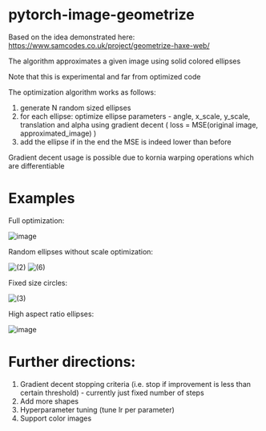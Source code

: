 # pytorch-image-geometrize

Based on the idea demonstrated here: https://www.samcodes.co.uk/project/geometrize-haxe-web/

The algorithm approximates a given image using solid colored ellipses

Note that this is experimental and far from optimized code

The optimization algorithm works as follows:
1. generate N random sized ellipses
2. for each ellipse: optimize ellipse parameters - angle, x_scale, y_scale, translation and alpha using gradient decent ( loss = MSE(original image, approximated_image) )
3. add the ellipse if in the end the MSE is indeed lower than before

Gradient decent usage is possible due to kornia warping operations which are differentiable

# Examples
Full optimization:

![image](https://user-images.githubusercontent.com/46653045/177036059-fe9bd7bb-159e-4486-9e3d-cc1fe8edaddf.png)

Random ellipses without scale optimization:

![(2)](https://user-images.githubusercontent.com/46653045/177013188-989a8e19-d156-442c-befa-2705d8b19ca6.png)
![(6)](https://user-images.githubusercontent.com/46653045/177013191-35dcecfd-a513-4004-82a3-94edbf246408.png)

Fixed size circles:

![(3)](https://user-images.githubusercontent.com/46653045/177013190-37660699-ae43-4d55-a4a8-512a998eb88a.png)

High aspect ratio ellipses:

![image](https://user-images.githubusercontent.com/46653045/177024807-8ab9b936-cfb7-46a7-a73e-e23b16aea35f.png)

# Further directions:
1. Gradient decent stopping criteria (i.e. stop if improvement is less than certain threshold) - currently just fixed number of steps
2. Add more shapes
3. Hyperparameter tuning (tune lr per parameter)
4. Support color images
